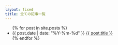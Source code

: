 ```yaml
---
layout: fixed
title: 全ての記事一覧
---
```


<ul id='article_list'>
{% for post in site.posts %}
  <li class='{{ post.tags | join: " " }}'>
    {{ post.date | date: "%Y-%m-%d" }} <a href='{{ post.url }}'>{{ post.title }}</a>
  </li>
{% endfor %}
</ul>

<script>
  let tag = window.location.search.toQueryParams().tag;
  if (tag != null) {
    for (articleTitle of document.getElementById('article_list').children) {
      if (articleTitle.className.split(' ').indexOf(tag) == -1) {
        articleTitle.style.display = 'none';
      }
    }
    document.title = document.title.replace('全て', '#' + tag + ' ');
    document.getElementById('article_title').innerHTML = document.getElementById('article_title').innerHTML.replace('全て', '#' + tag + ' ');
  }
</script>
